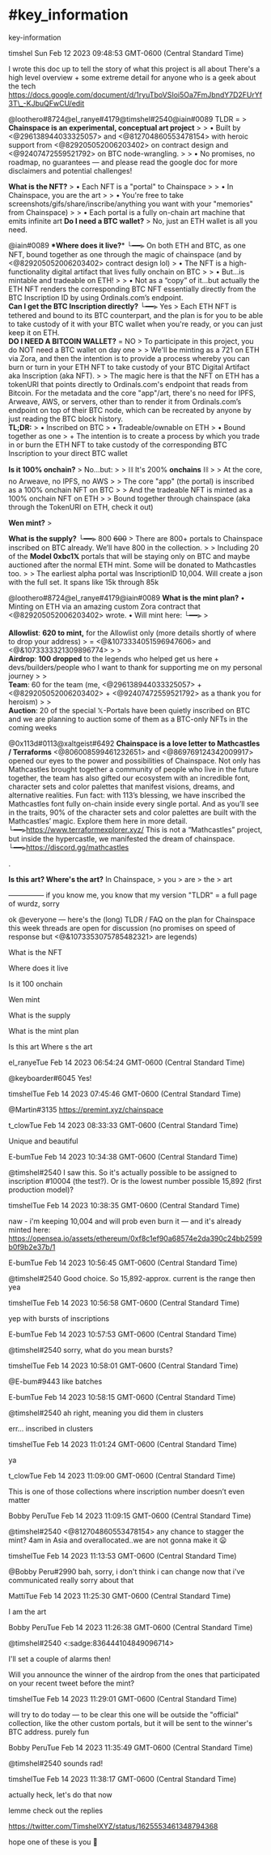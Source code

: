 # #key\_information



key-information

timshel Sun Feb 12 2023 09:48:53 GMT-0600 (Central Standard Time)

I wrote this doc up to tell the story of what this project is all about There's a high level overview + some extreme detail for anyone who is a geek about the tech https://docs.google.com/document/d/1ryuTboVSIoi5Oa7FmJbndY7D2FUrYf3T\_-KJbuQFwCU/edit

@loothero#8724@el\_ranye#4179@timshel#2540@iain#0089 TLDR = > **Chainspace is an experimental, conceptual art project** > > • Built by <@296138944033325057> and <@812704860553478154> with heroic support from <@829205052006203402> on contract design and <@92407472559521792> on BTC node-wrangling. > > • No promises, no roadmap, no guarantees — and please read the google doc for more disclaimers and potential challenges!

**What is the NFT?** > • Each NFT is a "portal" to Chainspace > > • In Chainspace, you are the art > > • You're free to take screenshots/gifs/share/inscribe/anything you want with your "memories" from Chainspace) > > • Each portal is a fully on-chain art machine that emits infinite art **Do I need a BTC wallet?** > No, just an ETH wallet is all you need.

@iain#0089 **\*Where does it live?**\* └━━⫸ On both ETH and BTC, as one NFT, bound together as one through the magic of chainspace (and by <@829205052006203402> contract design lol) > • The NFT is a high-functionality digital artifact that lives fully onchain on BTC > > • But...is mintable and tradeable on ETH! > > • Not as a “copy” of it…but actually the ETH NFT renders the corresponding BTC NFT essentially directly from the BTC Inscription ID by using Ordinals.com’s endpoint. \
**Can I get the BTC Inscription directly?** └━━⫸ Yes > Each ETH NFT is tethered and bound to its BTC counterpart, and the plan is for you to be able to take custody of it with your BTC wallet when you're ready, or you can just keep it on ETH. \
**DO I NEED A BITCOIN WALLET?** = NO > To participate in this project, you do NOT need a BTC wallet on day one > > We'll be minting as a 721 on ETH via Zora, and then the intention is to provide a process whereby you can burn or turn in your ETH NFT to take custody of your BTC Digital Artifact aka Inscription (aka NFT). > > The magic here is that the NFT on ETH has a tokenURI that points directly to Ordinals.com's endpoint that reads from Bitcoin. For the metadata and the core "app"/art, there's no need for IPFS, Arweave, AWS, or servers, other than to render it from Ordinals.com’s endpoint on top of their BTC node, which can be recreated by anyone by just reading the BTC block history. \
**TL;DR:** > • Inscribed on BTC > • Tradeable/ownable on ETH > • Bound together as one > + The intention is to create a process by which you trade in or burn the ETH NFT to take custody of the corresponding BTC Inscription to your direct BTC wallet

**Is it 100% onchain?** > No...but: > > ⛓ It's 200% **onchains** ⛓️ > > At the core, no Arweave, no IPFS, no AWS > > The core "app" (the portal) is inscribed as a 100% onchain NFT on BTC > > And the tradeable NFT is minted as a 100% onchain NFT on ETH > > Bound together through chainspace (aka through the TokenURI on ETH, check it out)

**Wen mint?** >

**What is the supply?** └━━⫸ 800 ~~600~~ > There are 800+ portals to Chainspace inscribed on BTC already. We’ll have 800 in the collection. > > Including 20 of the **Model 0xbc1𝕏** portals that will be staying only on BTC and maybe auctioned after the normal ETH mint. Some will be donated to Mathcastles too. > > The earliest alpha portal was InscriptionID 10,004. Will create a json with the full set. It spans like 15k through 85k

@loothero#8724@el\_ranye#4179@iain#0089 **What is the mint plan?** • Minting on ETH via an amazing custom Zora contract that <@829205052006203402> wrote. • Will mint here: └━━⫸ > \
\
**Allowlist**: **620 to mint,** for the Allowlist only (more details shortly of where to drop your address) > = <@&1073334051596947606> and <@&1073333321309896774> > > \
**Airdrop**: **100 dropped** to the legends who helped get us here + devs/builders/people who I want to thank for supporting me on my personal journey > > \
**Team**: 60 for the team (me, <@296138944033325057> + <@829205052006203402> + <@92407472559521792> as a thank you for heroism) > > \
**Auction**: 20 of the special 𝕏-Portals have been quietly inscribed on BTC and we are planning to auction some of them as a BTC-only NFTs in the coming weeks

@0x113d#0113@xaltgeist#6492 **Chainspace is a love letter to Mathcastles / Terraforms** <@806008599461232651> and <@869769124342009917> opened our eyes to the power and possibilities of Chainspace. Not only has Mathcastles brought together a community of people who live in the future together, the team has also gifted our ecosystem with an incredible font, character sets and color palettes that manifest visions, dreams, and alternative realities. Fun fact: with 113’s blessing, we have inscribed the Mathcastles font fully on-chain inside every single portal. And as you’ll see in the traits, 90% of the character sets and color palettes are built with the Mathcastles’ magic. Explore them here in more detail. └━━⫸https://www.terraformexplorer.xyz/ This is not a “Mathcastles” project, but inside the hypercastle, we manifested the dream of chainspace. └━━⫸https://discord.gg/mathcastles

.

**Is this art? Where's the art?** In Chainspace, > you > are > the > art

————— if you know me, you know that my version "TLDR" = a full page of wurdz, sorry

ok @everyone — here's the (long) TLDR / FAQ on the plan for Chainspace this week threads are open for discussion (no promises on speed of response but <@&1073353075785482321> are legends)

What is the NFT

Where does it live

Is it 100 onchain

Wen mint

What is the supply

What is the mint plan

Is this art Where s the art

el\_ranyeTue Feb 14 2023 06:54:24 GMT-0600 (Central Standard Time)

@keyboarder#6045 Yes!

timshelTue Feb 14 2023 07:45:46 GMT-0600 (Central Standard Time)

@Martin#3135 https://premint.xyz/chainspace

t\_clowTue Feb 14 2023 08:33:33 GMT-0600 (Central Standard Time)

Unique and beautiful

E-bumTue Feb 14 2023 10:34:38 GMT-0600 (Central Standard Time)

@timshel#2540 I saw this. So it's actually possible to be assigned to inscription #10004 (the test?). Or is the lowest number possible 15,892 (first production model)?

timshelTue Feb 14 2023 10:38:35 GMT-0600 (Central Standard Time)

naw - i'm keeping 10,004 and will prob even burn it — and it's already minted here: https://opensea.io/assets/ethereum/0xf8c1ef90a68574e2da390c24bb2599b0f9b2e37b/1

E-bumTue Feb 14 2023 10:56:45 GMT-0600 (Central Standard Time)

@timshel#2540 Good choice. So 15,892-approx. current is the range then yea

timshelTue Feb 14 2023 10:56:58 GMT-0600 (Central Standard Time)

yep with bursts of inscriptions

E-bumTue Feb 14 2023 10:57:53 GMT-0600 (Central Standard Time)

@timshel#2540 sorry, what do you mean bursts?

timshelTue Feb 14 2023 10:58:01 GMT-0600 (Central Standard Time)

@E-bum#9443 like batches

E-bumTue Feb 14 2023 10:58:15 GMT-0600 (Central Standard Time)

@timshel#2540 ah right, meaning you did them in clusters

err... inscribed in clusters

timshelTue Feb 14 2023 11:01:24 GMT-0600 (Central Standard Time)

ya

t\_clowTue Feb 14 2023 11:09:00 GMT-0600 (Central Standard Time)

This is one of those collections where inscription number doesn’t even matter

Bobby PeruTue Feb 14 2023 11:09:15 GMT-0600 (Central Standard Time)

@timshel#2540 <@812704860553478154> any chance to stagger the mint? 4am in Asia and overallocated..we are not gonna make it 😦

timshelTue Feb 14 2023 11:13:53 GMT-0600 (Central Standard Time)

@Bobby Peru#2990 bah, sorry, i don't think i can change now that i've communicated really sorry about that

MattiTue Feb 14 2023 11:25:30 GMT-0600 (Central Standard Time)

I am the art

Bobby PeruTue Feb 14 2023 11:26:38 GMT-0600 (Central Standard Time)

@timshel#2540 <:sadge:836444104849096714>

I'll set a couple of alarms then!

Will you announce the winner of the airdrop from the ones that participated on your recent tweet before the mint?

timshelTue Feb 14 2023 11:29:01 GMT-0600 (Central Standard Time)

will try to do today — to be clear this one will be outside the "official" collection, like the other custom portals, but it will be sent to the winner's BTC address. purely fun

Bobby PeruTue Feb 14 2023 11:35:49 GMT-0600 (Central Standard Time)

@timshel#2540 sounds rad!

timshelTue Feb 14 2023 11:38:17 GMT-0600 (Central Standard Time)

actually heck, let's do that now

lemme check out the replies

https://twitter.com/TimshelXYZ/status/1625553461348794368

hope one of these is you 🙂

